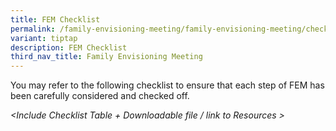```yaml
---
title: FEM Checklist
permalink: /family-envisioning-meeting/family-envisioning-meeting/checklist/
variant: tiptap
description: FEM Checklist
third_nav_title: Family Envisioning Meeting
---
```

<p>You may refer to the following checklist to ensure that each step of FEM
has been carefully considered and checked off.</p>
<p></p>
<p><em>&lt;Include Checklist Table + Downloadable file / link to Resources &gt; </em>
</p>
<p></p>